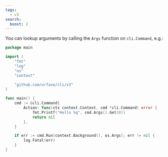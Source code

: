 ```yaml
---
tags:
  - v3
search:
  boost: 2
---
```


You can lookup arguments by calling the `Args` function on `cli.Command`, e.g.:

<!-- {
  "output": "Hello \""
} -->
```go
package main

import (
	"fmt"
	"log"
	"os"
	"context"

	"github.com/urfave/cli/v3"
)

func main() {
	cmd := &cli.Command{
		Action: func(ctx context.Context, cmd *cli.Command) error {
			fmt.Printf("Hello %q", cmd.Args().Get(0))
			return nil
		},
	}

	if err := cmd.Run(context.Background(), os.Args); err != nil {
		log.Fatal(err)
	}
}
```
